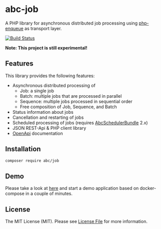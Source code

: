 # abc-job

A PHP library for asynchronous distributed job processing using [php-enqueue](https://github.com/php-enqueue) as transport layer.

[![Build Status](https://travis-ci.org/aboutcoders/php-job.png?branch=master)](https://travis-ci.org/aboutcoders/php-job)

**Note: This project is still experimental!**

## Features

This library provides the following features:

* Asynchronous distributed processing of 
    * Job: a single job
    * Batch: multiple jobs that are processed in parallel
    * Sequence: multiple jobs processed in sequential order
    * Free composition of Job, Sequence, and Batch
* Status information about jobs
* Cancellation and restarting of jobs
* Scheduled processing of jobs (requires [AbcSchedulerBundle](https://github.com/aboutcoders/scheduler-bundle/blob/master/AbcSchedulerBundle.php) 2.x) 
* JSON REST-Api & PHP client library
* [OpenApi](https://www.openapis.org/) documentation

## Installation

```bash
composer require abc/job
```

## Demo

Please take a look at [here](https://gitlab.com/hasc/job-docker-compose) and start a demo application based on docker-compose in a couple of minutes.

## License

The MIT License (MIT). Please see [License File](./LICENSE) for more information.
